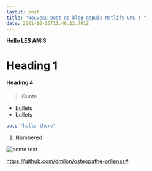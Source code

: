 ```yaml
---
layout: post
title: "Nouveau post de blog depuis Netlify CMS ! "
date: 2021-10-16T11:46:12.701Z
---
```

**Hello LES AMIS**

# **Heading 1**



#### Heading 4

> Quote

* bullets
* bullets

```ruby
puts "hello there"
```

1. Numbered

![some text](https://images.unsplash.com/photo-1634033244119-9dce33e3aedb?ixid=MnwxMjA3fDB8MHxlZGl0b3JpYWwtZmVlZHwyfHx8ZW58MHx8fHw%3D&ixlib=rb-1.2.1&auto=format&fit=crop&w=500&q=60 "some title")

<https://github.com/dmilon/osteopathe-orlienas#>